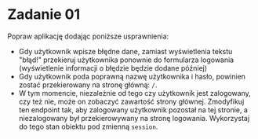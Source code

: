 # Zadanie 01
Popraw aplikację dodając poniższe usprawnienia:

- Gdy użytkownik wpisze błędne dane, zamiast wyświetlenia tekstu "błąd!" przekieruj użytkownika ponownie do formularza logowania (wyświetlenie informacji o błędzie będzie dodane później)
- Gdy użytkownik poda poprawną nazwę użytkownika i hasło, powinien zostać przekierowany na stronę główną: `/`.
- W tym momencie, niezależnie od tego czy użytkownik jest zalogowany, czy też nie, może on zobaczyć zawartość strony głównej. Zmodyfikuj ten endpoint tak, aby zalogowany użytkownik pozostał na tej stronie, a niezalogowany był przekierowywany na stronę logowania. Wykorzystaj do tego stan obiektu pod zmienną `session`.
